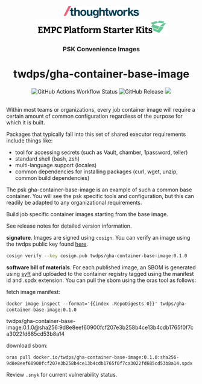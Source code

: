 <div align="center">
	<p>
		<img alt="Thoughtworks Logo" src="https://raw.githubusercontent.com/ThoughtWorks-DPS/static/master/thoughtworks_flamingo_wave.png?sanitize=true" width=200 />
    <br />
		<img alt="DPS Title" src="https://raw.githubusercontent.com/ThoughtWorks-DPS/static/master/EMPCPlatformStarterKitsImage.png" width=350/>
	</p>
  <h3>PSK Convenience Images</h3>
  <h1>twdps/gha-container-base-image</h1>
  <img alt="GitHub Actions Workflow Status" src="https://img.shields.io/github/actions/workflow/status/ThoughtWorks-DPS/gha-container-base-image/.github%2Fworkflows%2Fdevelopment-build.yaml"> <img alt="GitHub Release" src="https://img.shields.io/github/v/release/ThoughtWorks-DPS/gha-container-base-image"> <a href="https://opensource.org/licenses/MIT"><img src="https://img.shields.io/badge/license-MIT-blue.svg"></a>
</div>
<br />

Within most teams or organizations, every job container image will require a certain amount of common configuration regardless of the purpose for which it is built.  

Packages that typically fall into this set of shared executor requirements include things like:  
- tool for accessing secrets (such as Vault, chamber, 1password, teller)  
- standard shell (bash, zsh)  
- multi-language support (locales)  
- common dependencies for installing packages (curl, wget, unzip, common build dependencies)

The psk gha-container-base-image is an example of such a common base container. You will see the psk specific tools and configuration, but this can readily be adapted to any organizational requirements.  

Build job specific container images starting from the base image.  

See release notes for detailed version information.  

**signature**. Images are signed using `cosign`. You can verify an image using the twdps public key found [here](https://raw.githubusercontent.com/ThoughtWorks-DPS/static/master/cosign.pub).  
```bash
cosign verify --key cosign.pub twdps/gha-container-base-image:0.1.0
```  

**software bill of materials**. For each published image, an SBOM is generated using [syft](https://github.com/anchore/syft) and uploaded to the container registry tagged using the manifest id and .spdx extension. You can pull the sbom using the oras tool as follows:  

fetch image manifest:  
```
docker image inspect --format='{{index .RepoDigests 0}}' twdps/gha-container-base-image:0.1.0
```
twdps/gha-container-base-image:0.1.0@sha256:9d8e8eef60900fcf207e3b258b4ce13b4cdb1765f0f7ca3022fd685cd53b8a14

download sbom:  
```
oras pull docker.io/twdps/gha-container-base-image:0.1.0:sha256-9d8e8eef60900fcf207e3b258b4ce13b4cdb1765f0f7ca3022fd685cd53b8a14.spdx
```

Review `.snyk` for current vulnerability status.  
